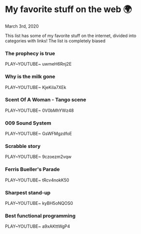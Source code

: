 My favorite stuff on the web 🌍
==============================

March 3rd, 2020

This list has some of my favorite stuff on the internet, divided into
categories with links! The list is completely biased

### The prophecy is true

PLAY~YOUTUBE~ uwmeH6Rnj2E

### Why is the milk gone

PLAY~YOUTUBE~ KjeKiIa7XEk

### Scent Of A Woman - Tango scene

PLAY~YOUTUBE~ 0V0bMhYWz48

### 009 Sound System

PLAY~YOUTUBE~ GsWFMgzdfoE

### Scrabble story

PLAY~YOUTUBE~ 9czoezm2vqw

### Ferris Bueller\'s Parade

PLAY~YOUTUBE~ tRcv4nokK50

### Sharpest stand-up

PLAY~YOUTUBE~ kyBH5oNQOS0

### Best functional programming

PLAY~YOUTUBE~ a9xAKttWgP4
